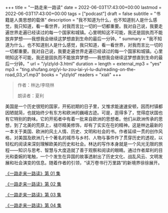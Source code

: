 +++
title = "一路走来一路读"
date = 2022-06-03T17:43:00+00:00
lastmod = 2022-06-03T17:43:00+00:00
tags = ["podcast"]
draft = false
subtitle = "书籍是人类思想的载体"
description = "我不知道为什么，也不知道别人是什么感觉，我只知道，看一看世界，对我而言比一切的一切都重要。我对自己说，我要走遍世界走遍已经读过的每一个国家和城镇。心里明知这不可能，我还是固执而不能放弃梦想——我想我会继续这梦想直到生命的最后一分钟。"
summary = "我不知道为什么，也不知道别人是什么感觉，我只知道，看一看世界，对我而言比一切的一切都重要。我对自己说，我要走遍世界走遍已经读过的每一个国家和城镇。心里明知这不可能，我还是固执而不能放弃梦想——我想我会继续这梦想直到生命的最后一分钟。"
url = "/ylzlyld-3.html"
duration = 
length = 
external_mp3 = "yes"
mp3 = "ting.shufang.org/yi-lu-zou-lai-yi-lu-du/reading-on-the-road_03_v1.mp3"
books = "ylzlyld"
readers = "xiali"
+++

> 作者：林达/李晓林
>
> 朗读者：夏利

美国是一个历史很短的国家，开拓初期的日子里，又惟求能速速安顿，因而村镇都因陋就简，也就始终少有东方和欧洲的巍峨古迹。可是，逛得多了，觉得症状国也有它特别的韵味。它的开拓者中有着一批来自欧洲的思想者。他们从欧洲传承的思想，到了北美的荒原上，褪尽精美修饰，却有了实实在在的精神。这是林达最新的一本关于美国、欧洲的风土人情、历史、文明和社会的书。作者延续一贯的创作风格，对美国及欧洲几十个著名的城市与乡村、人物与事件作了贯穿历史的透视，以轻松的阅读来深刻理解欧美的历史和社会。林达的写作本身就是一个风光无限的旅程――知识与思考、智慧与大度造就了善于观察和阅读的眼睛。通过作者犀利的目光和委婉的笔触，一个个发生在异国的故事透射出了历史文化、战乱风云、文明发展和社会演变的信息。随着作者的引领，“读万卷书行万里路”的新境界徐徐展开。

[《一路走来一路读》第 01 集](./ylzlyld-1.html)

[《一路走来一路读》第 02 集](./ylzlyld-2.html)

[《一路走来一路读》第 03 集](./ylzlyld-3.html)

[《一路走来一路读》第 04 集](./ylzlyld-4.html)
